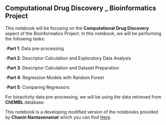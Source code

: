 ## Computational Drug Discovery _ **Bioinformatics Project**

This notebook will be focusing on the **Computational Drug Discovery** aspect of the Bioinformatics Project. In this notebook, we will be performing the following tasks:

-**Part 1**: Data pre-processing

-**Part 2**: Descriptor Calculation and Exploratory Data Analysis

-**Part 3**: Descriptor Calculation and Dataset Preparation

-**Part 4**: Regression Models with Random Forest

-**Part 5**: Comparing Regressors

For bioactivity data pre-processing, we will be using the data retrieved from **ChEMBL** database.

This notebook is a developing modified version of the notebooks provided by **Chanin Nantasenamat** which you can find [Here](https://github.com/dataprofessor/bioinformatics_freecodecamp).
